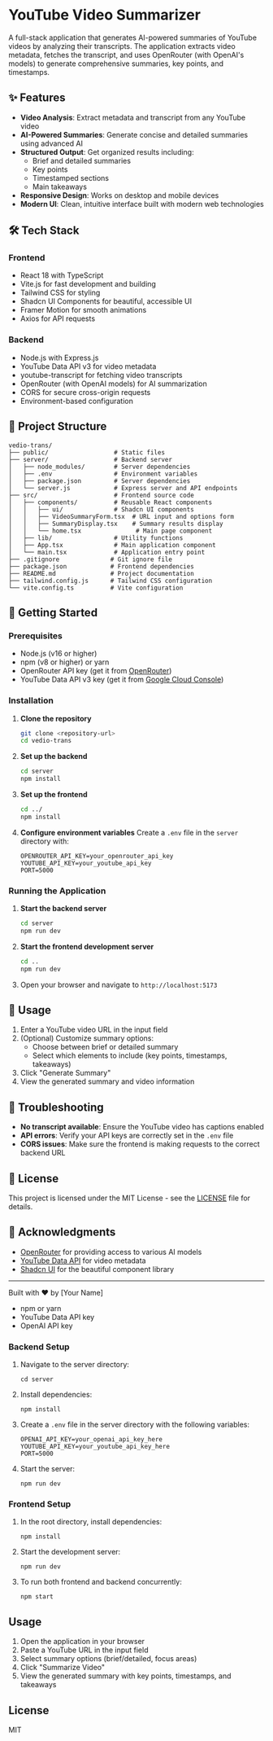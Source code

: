# YouTube Video Summarizer

A full-stack application that generates AI-powered summaries of YouTube videos by analyzing their transcripts. The application extracts video metadata, fetches the transcript, and uses OpenRouter (with OpenAI's models) to generate comprehensive summaries, key points, and timestamps.

## ✨ Features

- **Video Analysis**: Extract metadata and transcript from any YouTube video
- **AI-Powered Summaries**: Generate concise and detailed summaries using advanced AI
- **Structured Output**: Get organized results including:
  - Brief and detailed summaries
  - Key points
  - Timestamped sections
  - Main takeaways
- **Responsive Design**: Works on desktop and mobile devices
- **Modern UI**: Clean, intuitive interface built with modern web technologies

## 🛠 Tech Stack

### Frontend
- React 18 with TypeScript
- Vite.js for fast development and building
- Tailwind CSS for styling
- Shadcn UI Components for beautiful, accessible UI
- Framer Motion for smooth animations
- Axios for API requests

### Backend
- Node.js with Express.js
- YouTube Data API v3 for video metadata
- youtube-transcript for fetching video transcripts
- OpenRouter (with OpenAI models) for AI summarization
- CORS for secure cross-origin requests
- Environment-based configuration

## 📁 Project Structure

```
vedio-trans/
├── public/                  # Static files
├── server/                  # Backend server
│   ├── node_modules/        # Server dependencies
│   ├── .env                 # Environment variables
│   ├── package.json         # Server dependencies
│   └── server.js            # Express server and API endpoints
├── src/                     # Frontend source code
│   ├── components/          # Reusable React components
│   │   ├── ui/              # Shadcn UI components
│   │   ├── VideoSummaryForm.tsx  # URL input and options form
│   │   ├── SummaryDisplay.tsx    # Summary results display
│   │   └── home.tsx               # Main page component
│   ├── lib/                 # Utility functions
│   ├── App.tsx              # Main application component
│   └── main.tsx             # Application entry point
├── .gitignore              # Git ignore file
├── package.json            # Frontend dependencies
├── README.md               # Project documentation
├── tailwind.config.js      # Tailwind CSS configuration
└── vite.config.ts          # Vite configuration
```

## 🚀 Getting Started

### Prerequisites
- Node.js (v16 or higher)
- npm (v8 or higher) or yarn
- OpenRouter API key (get it from [OpenRouter](https://openrouter.ai/keys))
- YouTube Data API v3 key (get it from [Google Cloud Console](https://console.cloud.google.com/))

### Installation

1. **Clone the repository**
   ```bash
   git clone <repository-url>
   cd vedio-trans
   ```

2. **Set up the backend**
   ```bash
   cd server
   npm install
   ```

3. **Set up the frontend**
   ```bash
   cd ../
   npm install
   ```

4. **Configure environment variables**
   Create a `.env` file in the `server` directory with:
   ```env
   OPENROUTER_API_KEY=your_openrouter_api_key
   YOUTUBE_API_KEY=your_youtube_api_key
   PORT=5000
   ```

### Running the Application

1. **Start the backend server**
   ```bash
   cd server
   npm run dev
   ```

2. **Start the frontend development server**
   ```bash
   cd ..
   npm run dev
   ```

3. Open your browser and navigate to `http://localhost:5173`

## 📝 Usage

1. Enter a YouTube video URL in the input field
2. (Optional) Customize summary options:
   - Choose between brief or detailed summary
   - Select which elements to include (key points, timestamps, takeaways)
3. Click "Generate Summary"
4. View the generated summary and video information

## 🔧 Troubleshooting

- **No transcript available**: Ensure the YouTube video has captions enabled
- **API errors**: Verify your API keys are correctly set in the `.env` file
- **CORS issues**: Make sure the frontend is making requests to the correct backend URL

## 📄 License

This project is licensed under the MIT License - see the [LICENSE](LICENSE) file for details.

## 🙏 Acknowledgments

- [OpenRouter](https://openrouter.ai/) for providing access to various AI models
- [YouTube Data API](https://developers.google.com/youtube/v3) for video metadata
- [Shadcn UI](https://ui.shadcn.com/) for the beautiful component library

---

Built with ❤️ by [Your Name]
- npm or yarn
- YouTube Data API key
- OpenAI API key

### Backend Setup

1. Navigate to the server directory:
   ```
   cd server
   ```

2. Install dependencies:
   ```
   npm install
   ```

3. Create a `.env` file in the server directory with the following variables:
   ```
   OPENAI_API_KEY=your_openai_api_key_here
   YOUTUBE_API_KEY=your_youtube_api_key_here
   PORT=5000
   ```

4. Start the server:
   ```
   npm run dev
   ```

### Frontend Setup

1. In the root directory, install dependencies:
   ```
   npm install
   ```

2. Start the development server:
   ```
   npm run dev
   ```

3. To run both frontend and backend concurrently:
   ```
   npm start
   ```

## Usage

1. Open the application in your browser
2. Paste a YouTube URL in the input field
3. Select summary options (brief/detailed, focus areas)
4. Click "Summarize Video"
5. View the generated summary with key points, timestamps, and takeaways

## License

MIT

